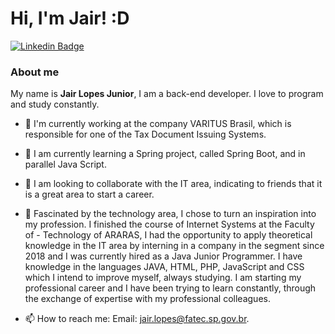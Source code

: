 # Hi, I'm Jair! :D

[![Linkedin Badge](https://img.shields.io/badge/-LinkedIn-blue?style=flat-square&logo=Linkedin&logoColor=white&link=https://www.linkedin.com/in/jairlopesjunior/)](https://www.linkedin.com/in/jair-lopes-1a73211a2/)

### About me

My name is <b>Jair Lopes Junior</b>, I am a back-end developer. I love to program and study constantly.

- 🔭 I'm currently working at the company VARITUS Brasil, which is responsible for one of the Tax Document Issuing Systems.

- 🌱 I am currently learning a Spring project, called Spring Boot, and in parallel Java Script.

- 👯 I am looking to collaborate with the IT area, indicating to friends that it is a great area to start a career.

- 💬 Fascinated by the technology area, I chose to turn an inspiration into my profession. I finished the course of Internet Systems at the Faculty of - Technology of ARARAS, I had the opportunity to apply theoretical knowledge in the IT area by interning in a company in the segment since 2018 and I was currently hired as a Java Junior Programmer. I have knowledge in the languages ​​JAVA, HTML, PHP, JavaScript and CSS which I intend to improve myself, always studying. I am starting my professional career and I have been trying to learn constantly, through the exchange of expertise with my professional colleagues.

- 📫 How to reach me: Email: jair.lopes@fatec.sp.gov.br.
